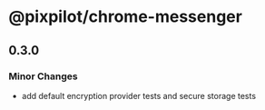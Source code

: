# @pixpilot/chrome-messenger

## 0.3.0

### Minor Changes

- add default encryption provider tests and secure storage tests
